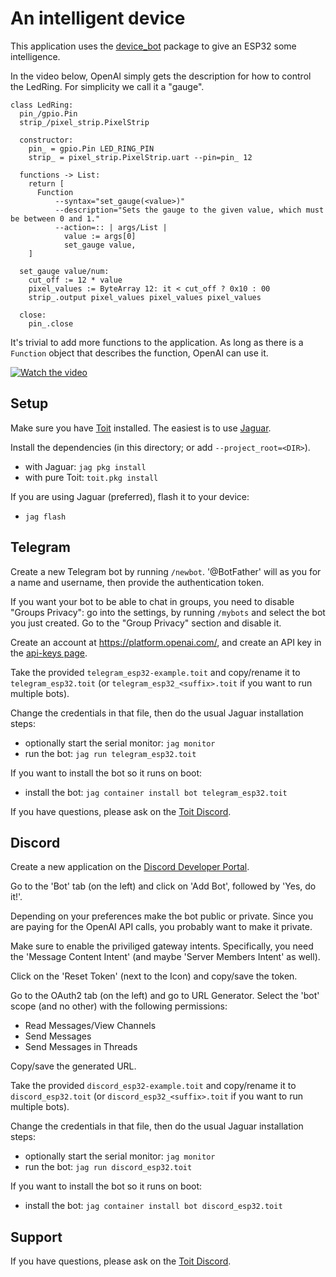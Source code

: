 # An intelligent device

This application uses the [device_bot](https://github.com/floitsch/device_bot)
package to give an ESP32 some intelligence.

In the video below, OpenAI simply gets the description for how to control
  the LedRing. For simplicity we call it a "gauge".

```toit
class LedRing:
  pin_/gpio.Pin
  strip_/pixel_strip.PixelStrip

  constructor:
    pin_ = gpio.Pin LED_RING_PIN
    strip_ = pixel_strip.PixelStrip.uart --pin=pin_ 12

  functions -> List:
    return [
      Function
          --syntax="set_gauge(<value>)"
          --description="Sets the gauge to the given value, which must be between 0 and 1."
          --action=:: | args/List |
            value := args[0]
            set_gauge value,
    ]

  set_gauge value/num:
    cut_off := 12 * value
    pixel_values := ByteArray 12: it < cut_off ? 0x10 : 00
    strip_.output pixel_values pixel_values pixel_values

  close:
    pin_.close
```

It's trivial to add more functions to the application. As long as there
  is a `Function` object that describes the function, OpenAI can use it.

[![Watch the video](https://img.youtube.com/vi/DNfOBLt1f9s/maxresdefault.jpg)](https://youtu.be/DNfOBLt1f9s)

## Setup
Make sure you have [Toit](toitlang.org) installed. The easiest is to use
  [Jaguar](https://github.com/toitlang/jaguar).

Install the dependencies (in this directory; or add `--project_root=<DIR>`).
- with Jaguar: `jag pkg install`
- with pure Toit: `toit.pkg install`

If you are using Jaguar (preferred), flash it to your device:
- `jag flash`


## Telegram
Create a new Telegram bot by running `/newbot`. '@BotFather' will as you
for a name and username, then provide the authentication token.

If you want your bot to be able to chat in groups, you need to disable
"Groups Privacy": go into the settings, by running `/mybots` and select
the bot you just created. Go to the "Group Privacy" section and disable
it.

Create an account at https://platform.openai.com/, and create an API key
in the [api-keys page](https://platform.openai.com/account/api-keys).

Take the provided `telegram_esp32-example.toit` and copy/rename it to
`telegram_esp32.toit` (or `telegram_esp32_<suffix>.toit` if you want to
run multiple bots).

Change the credentials in that file, then do the usual Jaguar installation
steps:
* optionally start the serial monitor: `jag monitor`
* run the bot: `jag run telegram_esp32.toit`

If you want to install the bot so it runs on boot:
* install the bot: `jag container install bot telegram_esp32.toit`

If you have questions, please ask on the [Toit Discord](https://discord.gg/Q7Y9VQ5nh2).

## Discord
Create a new application on the [Discord Developer Portal](https://discord.com/developers/applications).

Go to the 'Bot' tab (on the left) and click on 'Add Bot', followed by 'Yes, do it!'.

Depending on your preferences make the bot public or private. Since you are
paying for the OpenAI API calls, you probably want to make it private.

Make sure to enable the priviliged gateway intents. Specifically, you need
the 'Message Content Intent' (and maybe 'Server Members Intent' as well).

Click on the 'Reset Token' (next to the Icon) and copy/save the token.

Go to the OAuth2 tab (on the left) and go to URL Generator. Select the
'bot' scope (and no other) with the following permissions:
- Read Messages/View Channels
- Send Messages
- Send Messages in Threads

Copy/save the generated URL.

Take the provided `discord_esp32-example.toit` and copy/rename it to
`discord_esp32.toit` (or `discord_esp32_<suffix>.toit` if you want to
run multiple bots).

Change the credentials in that file, then do the usual Jaguar installation
steps:
* optionally start the serial monitor: `jag monitor`
* run the bot: `jag run discord_esp32.toit`

If you want to install the bot so it runs on boot:
* install the bot: `jag container install bot discord_esp32.toit`

## Support
If you have questions, please ask on the [Toit Discord](https://discord.gg/Q7Y9VQ5nh2).
